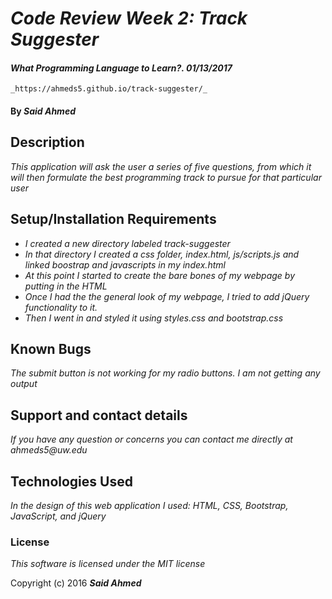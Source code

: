 # _Code Review Week 2: Track Suggester_

#### _What Programming Language to Learn?. 01/13/2017_
    _https://ahmeds5.github.io/track-suggester/_

#### By _**Said Ahmed**_

## Description

_This application will ask the user a series of five questions, from which it will then formulate the best programming track to pursue for that particular user_

## Setup/Installation Requirements

* _I created a new directory labeled track-suggester_
* _In that directory I created a css folder, index.html, js/scripts.js and linked boostrap and javascripts in my index.html_
* _At this point I started to create the bare bones of my webpage by putting in the HTML_
* _Once I had the the general look of my webpage, I tried to add jQuery functionality to it._
* _Then I went in and styled it using styles.css and bootstrap.css_



## Known Bugs

_The submit button is not working for my radio buttons. I am not getting any output_

## Support and contact details

_If you have any question or concerns you can contact me directly at ahmeds5@uw.edu_

## Technologies Used

_In the design of this web application I used: HTML, CSS, Bootstrap, JavaScript, and jQuery_

### License

*This software is licensed under the MIT license*

Copyright (c) 2016 **_Said Ahmed_**
